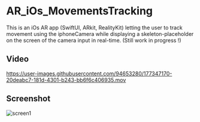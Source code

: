 # AR_iOs_MovementsTracking
This is an iOs AR app (SwiftUI, ARkit, RealityKit) letting the user to track movement using the iphoneCamera while displaying a skeleton-placeholder on the screen of the camera input in real-time. (Still work in progress !)

## Video 


https://user-images.githubusercontent.com/94653280/177347170-20deabc7-181d-4301-b243-bb6f6c406935.mov



## Screenshot

![screen1](https://user-images.githubusercontent.com/94653280/177347215-9caeb79c-4dca-46a3-a90e-b65c1d8fd0f6.jpeg)

